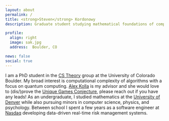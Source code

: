 ```yaml
---
layout: about
permalink: /
title: <strong>Steven</strong> Kordonowy
description: Graduate student studying mathematical foundations of computer science

profile:
  align: right
  image: sak.jpg
  address:  Boulder, CO

news: false
social: true
---
```

I am a PhD student in the [CS Theory](https://www.colorado.edu/cs-theory) group at the University of Colorado Boulder. My broad interest is computational complexity of algorithms with a focus on quantum computing. [Alex Kolla](https://home.cs.colorado.edu/~alko5368/) is my advisor and she would love to (dis/)prove the [Unique Games Conjecture](https://en.wikipedia.org/wiki/Unique_games_conjecture), please reach out if you have any leads! As an undergraduate, I studied mathematics at the [University of Denver](https://www.math.du.edu/) while also pursuing minors in computer science, physics, and psychology. Between school I spent a few years as a software engineer at [Nasdaq](https://www.nasdaq.com/solutions/nasdaq-financial-framework-nff) developing data-driven real-time risk management systems.

<!-- Maybe have a work section?
Between school, I spent half a decade working as a software engineer and architect. Most of the time I worked at Nasdaq, Inc. where I worked on real-time risk management applications. I am most comfortable working in Python or Java but would love to work
more seriously in a purely functional language.
 -->

